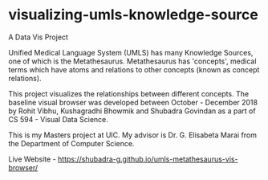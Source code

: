 # visualizing-umls-knowledge-source
A Data Vis Project

Unified Medical Language System (UMLS) has many Knowledge Sources, one of which is the Metathesaurus. 
Metathesaurus has 'concepts', medical terms which have atoms and relations to other concepts (known as concept relations). 

This project visualizes the relationships between different concepts. The baseline visual browser was developed between October - December 2018 by Rohit Vibhu, Kushagradhi Bhowmik and Shubadra Govindan as a part of CS 594 - Visual Data Science. 

This is my Masters project at UIC. My advisor is Dr. G. Elisabeta Marai from the Department of Computer Science. 

Live Website - https://shubadra-g.github.io/umls-metathesaurus-vis-browser/


